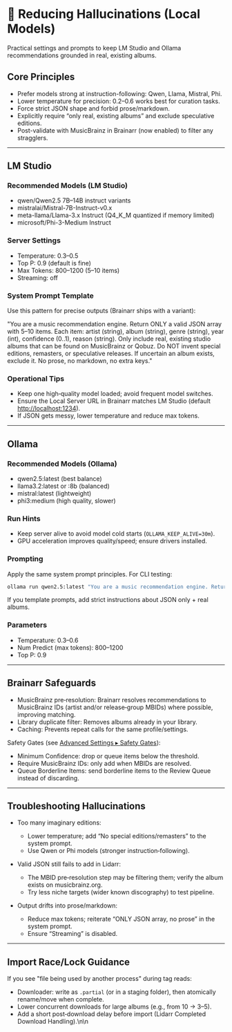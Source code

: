 # 🎯 Reducing Hallucinations (Local Models)

Practical settings and prompts to keep LM Studio and Ollama recommendations grounded in real, existing albums.

## Core Principles

- Prefer models strong at instruction-following: Qwen, Llama, Mistral, Phi.
- Lower temperature for precision: 0.2–0.6 works best for curation tasks.
- Force strict JSON shape and forbid prose/markdown.
- Explicitly require “only real, existing albums” and exclude speculative editions.
- Post-validate with MusicBrainz in Brainarr (now enabled) to filter any stragglers.

---

## LM Studio

### Recommended Models (LM Studio)

- qwen/Qwen2.5 7B–14B instruct variants
- mistralai/Mistral-7B-Instruct-v0.x
- meta-llama/Llama-3.x Instruct (Q4_K_M quantized if memory limited)
- microsoft/Phi-3-Medium Instruct

### Server Settings

- Temperature: 0.3–0.5
- Top P: 0.9 (default is fine)
- Max Tokens: 800–1200 (5–10 items)
- Streaming: off

### System Prompt Template

Use this pattern for precise outputs (Brainarr ships with a variant):

"You are a music recommendation engine. Return ONLY a valid JSON array with 5–10 items. Each item: artist (string), album (string), genre (string), year (int), confidence (0..1), reason (string). Only include real, existing studio albums that can be found on MusicBrainz or Qobuz. Do NOT invent special editions, remasters, or speculative releases. If uncertain an album exists, exclude it. No prose, no markdown, no extra keys."

### Operational Tips

- Keep one high‑quality model loaded; avoid frequent model switches.
- Ensure the Local Server URL in Brainarr matches LM Studio (default <http://localhost:1234>).
- If JSON gets messy, lower temperature and reduce max tokens.

---

## Ollama

### Recommended Models (Ollama)

- qwen2.5:latest (best balance)
- llama3.2:latest or :8b (balanced)
- mistral:latest (lightweight)
- phi3:medium (high quality, slower)

### Run Hints

- Keep server alive to avoid model cold starts (`OLLAMA_KEEP_ALIVE=30m`).
- GPU acceleration improves quality/speed; ensure drivers installed.

### Prompting

Apply the same system prompt principles. For CLI testing:

```bash
ollama run qwen2.5:latest "You are a music recommendation engine. Return ONLY a valid JSON array with 5–10 items..."
```

If you template prompts, add strict instructions about JSON only + real albums.

### Parameters

- Temperature: 0.3–0.6
- Num Predict (max tokens): 800–1200
- Top P: 0.9

---

## Brainarr Safeguards

- MusicBrainz pre‑resolution: Brainarr resolves recommendations to MusicBrainz IDs (artist and/or release‑group MBIDs) where possible, improving matching.
- Library duplicate filter: Removes albums already in your library.
- Caching: Prevents repeat calls for the same profile/settings.

Safety Gates (see [Advanced Settings ▸ Safety Gates](Advanced-Settings#safety-gates)):

- Minimum Confidence: drop or queue items below the threshold.
- Require MusicBrainz IDs: only add when MBIDs are resolved.
- Queue Borderline Items: send borderline items to the Review Queue instead of discarding.

---

## Troubleshooting Hallucinations

- Too many imaginary editions:
  - Lower temperature; add “No special editions/remasters” to the system prompt.
  - Use Qwen or Phi models (stronger instruction‑following).

- Valid JSON still fails to add in Lidarr:
  - The MBID pre‑resolution step may be filtering them; verify the album exists on musicbrainz.org.
  - Try less niche targets (wider known discography) to test pipeline.

- Output drifts into prose/markdown:
  - Reduce max tokens; reiterate “ONLY JSON array, no prose” in the system prompt.
  - Ensure “Streaming” is disabled.

---

## Import Race/Lock Guidance

If you see "file being used by another process" during tag reads:

- Downloader: write as `.partial` (or in a staging folder), then atomically rename/move when complete.
- Lower concurrent downloads for large albums (e.g., from 10 → 3–5).
- Add a short post‑download delay before import (Lidarr Completed Download Handling).\n\n

